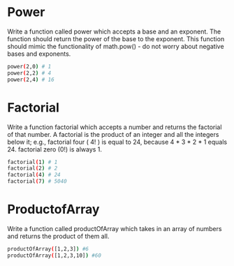 # Power

Write a function called power which accepts a base and an exponent. The function should return the power of the base to the exponent. This function should mimic the functionality of math.pow() - do not worry about negative bases and exponents.


```sh
power(2,0) # 1
power(2,2) # 4
power(2,4) # 16
```

# Factorial
Write a function factorial which accepts a number and returns the factorial of that number. A factorial is the product of an integer and all the integers below it; e.g., factorial four ( 4! ) is equal to 24, because 4 * 3 * 2 * 1 equals 24. factorial zero (0!) is always 1.

```sh
factorial(1) # 1
factorial(2) # 2
factorial(4) # 24
factorial(7) # 5040
```

# ProductofArray

Write a function called productOfArray which takes in an array of numbers and returns the product of them all.

```sh
productOfArray([1,2,3]) #6
productOfArray([1,2,3,10]) #60
```